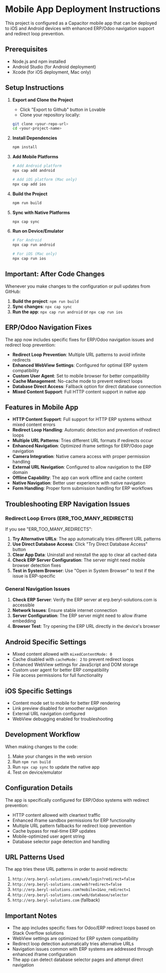 
# Mobile App Deployment Instructions

This project is configured as a Capacitor mobile app that can be deployed to iOS and Android devices with enhanced ERP/Odoo navigation support and redirect loop prevention.

## Prerequisites

- Node.js and npm installed
- Android Studio (for Android deployment)
- Xcode (for iOS deployment, Mac only)

## Setup Instructions

1. **Export and Clone the Project**
   - Click "Export to Github" button in Lovable
   - Clone your repository locally:
   ```bash
   git clone <your-repo-url>
   cd <your-project-name>
   ```

2. **Install Dependencies**
   ```bash
   npm install
   ```

3. **Add Mobile Platforms**
   ```bash
   # Add Android platform
   npx cap add android
   
   # Add iOS platform (Mac only)
   npx cap add ios
   ```

4. **Build the Project**
   ```bash
   npm run build
   ```

5. **Sync with Native Platforms**
   ```bash
   npx cap sync
   ```

6. **Run on Device/Emulator**
   ```bash
   # For Android
   npx cap run android
   
   # For iOS (Mac only)
   npx cap run ios
   ```

## Important: After Code Changes

Whenever you make changes to the configuration or pull updates from GitHub:

1. **Build the project**: `npm run build`
2. **Sync changes**: `npx cap sync`
3. **Run the app**: `npx cap run android` or `npx cap run ios`

## ERP/Odoo Navigation Fixes

The app now includes specific fixes for ERP/Odoo navigation issues and redirect loop prevention:

- **Redirect Loop Prevention**: Multiple URL patterns to avoid infinite redirects
- **Enhanced WebView Settings**: Configured for optimal ERP system compatibility
- **Custom User Agent**: Set to mobile browser for better compatibility
- **Cache Management**: No-cache mode to prevent redirect loops
- **Database Direct Access**: Fallback option for direct database connection
- **Mixed Content Support**: Full HTTP content support in native app

## Features in Mobile App

- **HTTP Content Support**: Full support for HTTP ERP systems without mixed content errors
- **Redirect Loop Handling**: Automatic detection and prevention of redirect loops
- **Multiple URL Patterns**: Tries different URL formats if redirects occur
- **Enhanced Navigation**: Optimized iframe settings for ERP/Odoo page navigation
- **Camera Integration**: Native camera access with proper permission handling
- **External URL Navigation**: Configured to allow navigation to the ERP domain
- **Offline Capability**: The app can work offline and cache content
- **Native Navigation**: Better user experience with native navigation
- **Form Handling**: Proper form submission handling for ERP workflows

## Troubleshooting ERP Navigation Issues

### Redirect Loop Errors (ERR_TOO_MANY_REDIRECTS)

If you see "ERR_TOO_MANY_REDIRECTS":

1. **Try Alternative URLs**: The app automatically tries different URL patterns
2. **Use Direct Database Access**: Click "Try Direct Database Access" button
3. **Clear App Data**: Uninstall and reinstall the app to clear all cached data
4. **Check ERP Server Configuration**: The server might need mobile browser detection fixes
5. **Test in System Browser**: Use "Open in System Browser" to test if the issue is ERP-specific

### General Navigation Issues

1. **Check ERP Server**: Verify the ERP server at erp.beryl-solutions.com is accessible
2. **Network Issues**: Ensure stable internet connection
3. **Server Configuration**: The ERP server might need to allow iframe embedding
4. **Browser Test**: Try opening the ERP URL directly in the device's browser

## Android Specific Settings

- Mixed content allowed with `mixedContentMode: 0`
- Cache disabled with `cacheMode: 2` to prevent redirect loops
- Enhanced WebView settings for JavaScript and DOM storage
- Custom user agent for better ERP compatibility
- File access permissions for full functionality

## iOS Specific Settings

- Content mode set to mobile for better ERP rendering
- Link preview disabled for smoother navigation
- External URL navigation configured
- WebView debugging enabled for troubleshooting

## Development Workflow

When making changes to the code:

1. Make your changes in the web version
2. Run `npm run build`
3. Run `npx cap sync` to update the native app
4. Test on device/emulator

## Configuration Details

The app is specifically configured for ERP/Odoo systems with redirect prevention:
- HTTP content allowed with cleartext traffic
- Enhanced iframe sandbox permissions for ERP functionality
- Multiple URL pattern fallbacks for redirect loop prevention
- Cache bypass for real-time ERP updates
- Mobile-optimized user agent string
- Database selector page detection and handling

## URL Patterns Used

The app tries these URL patterns in order to avoid redirects:
1. `http://erp.beryl-solutions.com/web/login?redirect=false`
2. `http://erp.beryl-solutions.com/web?redirect=false`
3. `http://erp.beryl-solutions.com?mobile=1&no_redirect=1`
4. `http://erp.beryl-solutions.com/web/database/selector`
5. `http://erp.beryl-solutions.com` (fallback)

## Important Notes

- The app includes specific fixes for Odoo/ERP redirect loops based on Stack Overflow solutions
- WebView settings are optimized for ERP system compatibility
- Redirect loop detection automatically tries alternative URLs
- Navigation issues common with ERP systems are addressed through enhanced iframe configuration
- The app can detect database selector pages and attempt direct navigation
